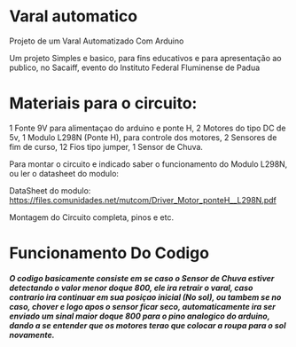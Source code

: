 # Varal automatico
Projeto de um Varal Automatizado Com Arduino

Um projeto Simples e basico, para fins educativos e para apresentação ao publico, no Sacaiff, evento do Instituto Federal Fluminense de Padua



<h1>Materiais para o circuito:</h1>

1 Fonte 9V para alimentaçao do arduino e ponte H,
2 Motores do tipo DC de 5v,
1 Modulo L298N (Ponte H), para controle dos motores,
2 Sensores de fim de curso,
12 Fios tipo jumper,
1 Sensor de Chuva. 

Para montar o circuito e indicado saber o funcionamento do Modulo L298N, ou ler o datasheet do modulo:

DataSheet do modulo: https://files.comunidades.net/mutcom/Driver_Motor_ponteH__L298N.pdf 

Montagem do Circuito completa, pinos e etc.









 <h1>Funcionamento Do Codigo</h1>

<h5>O codigo basicamente consiste em se caso o Sensor de Chuva estiver detectando o valor menor doque 800, ele ira retrair o varal, caso contrario ira continuar em sua posiçao inicial (No sol), ou tambem se no caso, chover e logo apos o sensor ficar seco, automaticamente ira ser enviado um sinal maior doque 800 para o pino analogico do arduino, dando a se entender que os motores terao que colocar a roupa para o sol novamente.</h5>





